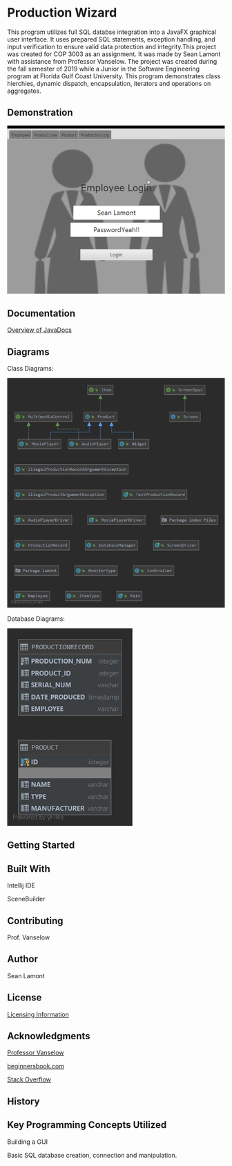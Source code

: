# Production Wizard
This program utilizes full SQL databse integration into a JavaFX graphical user interface. It uses prepared SQL statements, exception handling, and input verification to ensure valid data protection and integrity.This project was created for COP 3003 as an assignment. It was made by Sean Lamont with assistance from Professor Vanselow. The project was created during the fall semester of 2019 while a Junior in the Software Engineering program at Florida Gulf Coast University. This program demonstrates class hierchies, dynamic dispatch, encapsulation, iterators and operations on aggregates.

## Demonstration
![Production Wizard](https://github.com/SLamont3134/ProductLineOOPFXDb/blob/master/pJ70bhFcSS.gif)

## Documentation

[Overview of JavaDocs](https://slamont3134.github.io/ProductLineOOPFXDb/)

## Diagrams

Class Diagrams:

![Class Diagrams](https://github.com/SLamont3134/ProductLineOOPFXDb/blob/master/lamont_class.jpg)

Database Diagrams:

![Database Diagram](https://github.com/SLamont3134/ProductLineOOPFXDb/blob/master/PRODUCTDB.jpg)


## Getting Started


## Built With
Intellij IDE

SceneBuilder

## Contributing
Prof. Vanselow

## Author
Sean Lamont

## License

[Licensing Information](https://github.com/SLamont3134/ProductLineOOPFXDb/blob/master/LICENSE)

## Acknowledgments
[Professor Vanselow](https://sites.google.com/site/profvanselow/course/cop-3003/oop-project?authuser=0)

[beginnersbook.com](https://beginnersbook.com/2017/09/java-program-to-reverse-a-string-using-recursion/)

[Stack Overflow](https://stackoverflow.com/)

## History


## Key Programming Concepts Utilized
Building a GUI

Basic SQL database creation, connection and manipulation.
